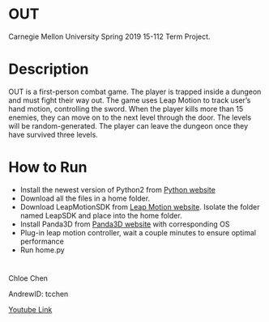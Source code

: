 # OUT
Carnegie Mellon University Spring 2019 15-112 Term Project.
# Description
OUT is a first-person combat game. The player is trapped inside a dungeon and must fight their way out. The game uses Leap Motion to track user’s hand motion, controlling the sword. When the player kills more than 15 enemies, they can move on to the next level through the door. The levels will be random-generated. The player can leave the dungeon once they have survived three levels.
# How to Run
- Install the newest version of Python2 from [Python website](https://www.python.org/downloads/release/python-2716/)
- Download all the files in a home folder.
- Download LeapMotionSDK from [Leap Motion website](https://developer.leapmotion.com/windows-vr). Isolate the folder named LeapSDK and place into the home folder.
- Install Panda3D from [Panda3D website](https://www.panda3d.org/download/sdk-1-10-2/) with corresponding OS
- Plug-in leap motion controller, wait a couple minutes to ensure optimal performance
- Run home.py
# 
Chloe Chen

AndrewID: tcchen

[Youtube Link](https://www.youtube.com/watch?v=vVURTYnc3J0)
